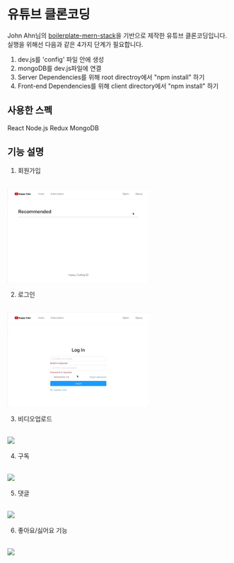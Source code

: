 # 유튜브 클론코딩
John Ahn님의 [boilerplate-mern-stack](https://github.com/jaewonhimnae/boilerplate-mern-stack)을 기반으로 제작한 유튜브 클론코딩입니다.
실행을 위해선 다음과 같은 4가지 단계가 필요합니다.
1. dev.js를 'config' 파일 안에 생성
2. mongoDB를 dev.js파일에 연결
3. Server Dependencies를 위해 root directroy에서 "npm install" 하기
4. Front-end Dependencies를 위해 client directory에서 "npm install" 하기

## 사용한 스펙

React
Node.js
Redux
MongoDB

## 기능 설명

1. 회원가입
  <br/>

  <img style="width: 320px;" src="./client/src/gifs/1Signup.gif">
  
2. 로그인
  <br/>

  <img style="width: 320px;" src="./client/src/gifs/2Signin.gif">
  
3. 비디오업로드
  <br/>

  <img style="width: 320px;" src="./client/src/gifs/3UploadVideo.gif">
  
4. 구독
  <br/>

  <img style="width: 320px;" src="./client/src/gifs/4Subscribe.gif">
  
5. 댓글
  <br/>

  <img style="width: 320px;" src="./client/src/gifs/5Comment.gif">
  
6. 좋아요/싫어요 기능
  <br/>

  <img style="width: 320px;" src="./client/src/gifs/6LikeDislike.gif">
